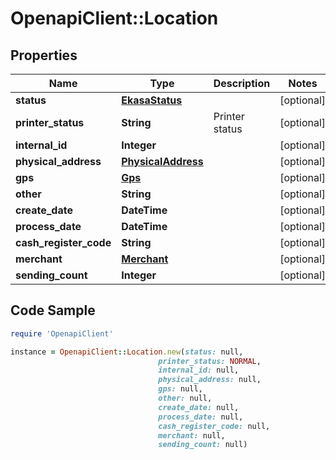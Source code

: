 # OpenapiClient::Location

## Properties

Name | Type | Description | Notes
------------ | ------------- | ------------- | -------------
**status** | [**EkasaStatus**](EkasaStatus.md) |  | [optional] 
**printer_status** | **String** | Printer status | [optional] 
**internal_id** | **Integer** |  | [optional] 
**physical_address** | [**PhysicalAddress**](PhysicalAddress.md) |  | [optional] 
**gps** | [**Gps**](Gps.md) |  | [optional] 
**other** | **String** |  | [optional] 
**create_date** | **DateTime** |  | [optional] 
**process_date** | **DateTime** |  | [optional] 
**cash_register_code** | **String** |  | [optional] 
**merchant** | [**Merchant**](Merchant.md) |  | [optional] 
**sending_count** | **Integer** |  | [optional] 

## Code Sample

```ruby
require 'OpenapiClient'

instance = OpenapiClient::Location.new(status: null,
                                 printer_status: NORMAL,
                                 internal_id: null,
                                 physical_address: null,
                                 gps: null,
                                 other: null,
                                 create_date: null,
                                 process_date: null,
                                 cash_register_code: null,
                                 merchant: null,
                                 sending_count: null)
```


